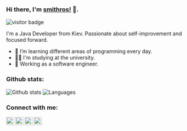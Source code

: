 ### Hi there, I'm [smithros!](https://github.com/smithros) 👋.
<img src="https://visitor-badge.laobi.icu/badge?page_id=smithros.smithros" alt="visitor badge"/> 

I'm a Java Developer from Kiev. Passionate about self-improvement and focused forward.
- 🌱 I’m learning different areas of programming every day.
- 🤹🏽 I'm studying at the university.
- 🔭 Working as a software engineer.

### Github stats:
![Github stats](https://github-readme-stats.vercel.app/api?username=smithros&theme=calm&show_icons=true)
![Languages](https://github-readme-stats.vercel.app/api/top-langs/?username=smithros&theme=calm&layout=compact)
</br>

### Connect with me:
[<img align="left" alt="smithros | LinkedIn" width="22px" src="https://cdn.jsdelivr.net/npm/simple-icons@v3/icons/linkedin.svg" />][linkedin]
[<img align="left" alt="smithros | Instagram" width="22px" src="https://cdn.jsdelivr.net/npm/simple-icons@v3/icons/instagram.svg" />][instagram]
[<img align="left" alt="smithros | Gmail" width="22px" src="https://cdn.jsdelivr.net/npm/simple-icons@v3/icons/gmail.svg" />][gmail]
[<img align="left" alt="smithros | Telegram" width="22px" src="https://cdn.jsdelivr.net/npm/simple-icons@v3/icons/telegram.svg" />][telegram]
 
[gmail]: mailto:kovalr2000@gmail.com
[linkedin]: https://www.linkedin.com/in/smithros
[instagram]: https://www.instagram.com/_smithr_
[telegram]: https://t.me/smith_27
